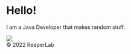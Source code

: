 <p align="center">
  <h1>Hello!</h1>
  <p>I am a Java Developer that makes random stuff.</p>
  <a href="https://skillicons.dev">
    <img src="https://skillicons.dev/icons?i=java,py,lua,js,html,css" />
  </a>
  <div class="footer">
        &copy; 2022 ReaperLab
    </div>
</p>
